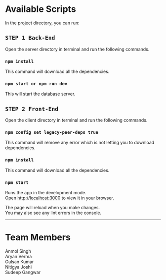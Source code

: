 # Available Scripts

In the project directory, you can run:

## `STEP 1 Back-End`

Open the server directory in terminal and run the following commands.

### `npm install`

This command will download all the dependencies.

### `npm start or npm run dev`

This will start the database server.

## `STEP 2 Front-End`

Open the client directory in terminal and run the following commands.

### `npm config set legacy-peer-deps true`

This command will remove any error which is not letting you to download dependencies.

### `npm install`

This command will download all the dependencies.

### `npm start`

Runs the app in the development mode.\
Open [http://localhost:3000](http://localhost:3000) to view it in your browser.

The page will reload when you make changes.\
You may also see any lint errors in the console.

---

# Team Members

Anmol Singh\
Aryan Verma\
Gulsan Kumar\
Nitigya Joshi\
Sudeep Gangwar
